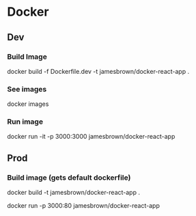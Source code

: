 # Docker

## Dev

### Build Image
docker build -f Dockerfile.dev -t jamesbrown/docker-react-app .

### See images
docker images

### Run image
docker run -it -p 3000:3000 jamesbrown/docker-react-app

## Prod

### Build image (gets default dockerfile)
docker build -t jamesbrown/docker-react-app .

docker run -p 3000:80 jamesbrown/docker-react-app
